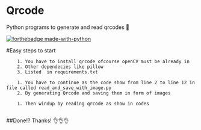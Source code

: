 # Qrcode
Python programs to generate and read qrcodes 💯

[![forthebadge made-with-python](http://ForTheBadge.com/images/badges/made-with-python.svg)](https://www.python.org/)

#Easy steps to start
```1. SetUp 🎡
    1. You have to install qrcode ofcourse openCV must be already in
    2. Other dependecies like pillow
    3. Listed  in requirements.txt
```

```2. Generate Qrcode(into png) 🎞🎞🎞
    1. You have to continue as the code show from line 2 to line 12 in file called read_and_save_with_image.py
    2. By generating Qrcode and saving them in form of images
```

```3. Decode QR Code(from png)
    1. Then windup by reading qrcode as show in codes
```

```4. Read QR Code from webcam as save
``` 

##Done!? Thanks! 👌👌👌